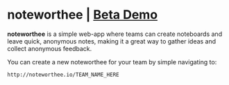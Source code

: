 # noteworthee | [Beta Demo](http://noteworthee.io/test)

**noteworthee** is a simple web-app where teams can create noteboards and leave quick, anonymous notes, making it a great way to gather ideas and collect anonymous feedback.

You can create a new noteworthee for your team by simple navigating to:

```
http://noteworthee.io/TEAM_NAME_HERE
```
